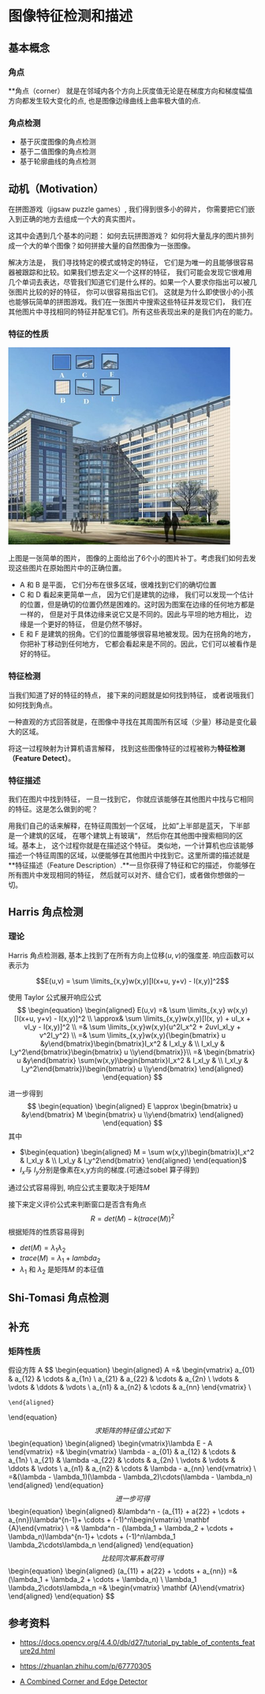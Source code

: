 # 图像特征检测和描述

## 基本概念

### 角点

**角点（corner） 就是在邻域内各个方向上灰度值无论是在梯度方向和梯度幅值方向都发生较大变化的点, 也是图像边缘曲线上曲率极大值的点.

### 角点检测

* 基于灰度图像的角点检测
* 基于二值图像的角点检测
* 基于轮廓曲线的角点检测

## 动机（Motivation）

在拼图游戏（jigsaw puzzle games）, 我们得到很多小的碎片， 你需要把它们嵌入到正确的地方去组成一个大的真实图片。

这其中会遇到几个基本的问题： 如何去玩拼图游戏？ 如何将大量乱序的图片排列成一个大的单个图像？如何拼接大量的自然图像为一张图像。

解决方法是， 我们寻找特定的模式或特定的特征， 它们是为唯一的且能够很容易器被跟踪和比较。如果我们想去定义一个这样的特征， 我们可能会发现它很难用几个单词去表达，尽管我们知道它们是什么样的。如果一个人要求你指出可以被几张图片比较的好的特征， 你可以很容易指出它们。 这就是为什么即使很小的小孩也能够玩简单的拼图游戏。我们在一张图片中搜索这些特征并发现它们， 我们在其他图片中寻找相同的特征并配准它们。所有这些表现出来的是我们内在的能力。

###  特征的性质

![feature_building](../graph/image-20201217141931260.png)

上图是一张简单的图片， 图像的上面给出了6个小的图片补丁。考虑我们如何去发现这些图片在原始图片中的正确位置。

* A 和 B 是平面， 它们分布在很多区域，很难找到它们的确切位置
* C 和 D  看起来更简单一点， 因为它们是建筑的边缘， 我们可以发现一个估计的位置，但是确切的位置仍然是困难的。这时因为图案在边缘的任何地方都是一样的， 但是对于具体边缘来说它又是不同的。因此与平坦的地方相比， 边缘是一个更好的特征， 但是仍然不够好。
* E 和 F 是建筑的拐角。它们的位置能够很容易地被发现。因为在拐角的地方，你把补丁移动到任何地方， 它都会看起来是不同的。因此，它们可以被看作是好的特征。

### 特征检测

当我们知道了好的特征的特点， 接下来的问题就是如何找到特征， 或者说哦我们如何找到角点。

一种直观的方式回答就是，在图像中寻找在其周围所有区域（少量）移动是变化最大的区域。 

将这一过程映射为计算机语言解释， 找到这些图像特征的过程被称为**特征检测（Feature  Detect）**。

### 特征描述

我们在图片中找到特征， 一旦一找到它， 你就应该能够在其他图片中找与它相同的特征。这是怎么做到的呢？ 

用我们自己的话来解释，在特征周围划一个区域， 比如”上半部是蓝天， 下半部是一个建筑的区域， 在哪个建筑上有玻璃“， 然后你在其他图中搜索相同的区域。基本上， 这个过程你就是在描述这个特征。 类似地，一个计算机也应该能够描述一个特征周围的区域，以便能够在其他图片中找到它。这里所谓的描述就是**特征描述（Feature Description）.**一旦你获得了特征和它的描述， 你能够在所有图片中发现相同的特征， 然后就可以对齐、缝合它们，或者做你想做的一切。

## Harris 角点检测

### 理论

Harris 角点检测器, 基本上找到了在所有方向上位移$(u,v)$的强度差. 响应函数可以表示为

$$E(u,v) = \sum \limits_{x,y}w(x,y)[I(x+u, y+v) - I(x,y)]^2$$

使用 Taylor 公式展开响应公式
$$
\begin{equation}
	\begin{aligned}
		E(u,v) =& \sum \limits_{x,y} w(x,y)[I(x+u, y+v) - I(x,y)]^2 \\
		 \approx& \sum \limits_{x,y}w(x,y)[I(x, y) + uI_x + vI_y - I(x,y)]^2 \\
			   =& \sum \limits_{x,y}w(x,y){u^2I_x^2 + 2uvI_xI_y + v^2I_y^2} \\
			   =& \sum \limits_{x,y}w(x,y){\begin{bmatrix} u &y\end{bmatrix}\begin{bmatrix}I_x^2 & I_xI_y & \\ 			          I_xI_y & I_y^2\end{bmatrix}\begin{bmatrix} u \\y\end{bmatrix}}\\
			   =& \begin{bmatrix} u &y\end{bmatrix} \sum(w(x,y)\begin{bmatrix}I_x^2 & I_xI_y & \\ 			          			  I_xI_y & I_y^2\end{bmatrix})\begin{bmatrix} u \\y\end{bmatrix}
	\end{aligned}
\end{equation}
$$


进一步得到
$$
\begin{equation}
	\begin{aligned}
		E \approx \begin{bmatrix} u &y\end{bmatrix} M \begin{bmatrix} u \\y\end{bmatrix}
	\end{aligned}
\end{equation}
$$
其中 

*  $\begin{equation}
  	\begin{aligned}
  		M = \sum w(x,y)\begin{bmatrix}I_x^2 & I_xI_y & \\ 
  		I_xI_y & I_y^2\end{bmatrix}
  	\end{aligned}
  \end{equation}$
* $I_x$与 $I_y$分别是像素在x,y方向的梯度.(可通过sobel 算子得到)

通过公式容易得到, 响应公式主要取决于矩阵$M$

接下来定义评价公式来判断窗口是否含有角点
$$
R = det(M) - k(trace(M))^2
$$
根据矩阵的性质容易得到

* $det(M) = \lambda_1 \lambda_2$
* $trace(M) = \lambda_1 + lambda_2$
* $\lambda_1$ 和 $\lambda_2$ 是矩阵$M$ 的本征值

## Shi-Tomasi 角点检测



## 补充

### 矩阵性质

假设方阵 A 
$$
\begin{equation}
	\begin{aligned}
		A  =& 
		\begin{vmatrix}
		a_{01} & a_{12} &  \cdots & a_{1n} \\
        a_{21} & a_{22} &  \cdots & a_{2n} \\
         \vdots & \vdots &  \ddots & \vdots \\
		 a_{n1} & a_{n2} &  \cdots & a_{nn}
		\end{vmatrix} \\
		
	\end{aligned}
\end{equation}
$$
求矩阵的特征值公式如下
$$
\begin{equation}
	\begin{aligned}
		\begin{vmatrix}\lambda E - A \end{vmatrix} =& 
		\begin{vmatrix}
		\lambda - a_{01} & a_{12} &  \cdots & a_{1n} \\
        a_{21} & \lambda -a_{22} &  \cdots & a_{2n} \\
         \vdots & \vdots &  \ddots & \vdots \\
		a_{n1} & a_{n2} &  \cdots & \lambda - a_{nn}
		\end{vmatrix} \\
		=&(\lambda - \lambda_1)(\lambda - \lambda_2)\cdots(\lambda - \lambda_n)
	\end{aligned}
\end{equation}
$$
进一步可得
$$
\begin{equation}
	\begin{aligned}
		&\lambda^n - (a_{11} + a{22} + \cdots + a_{nn})\lambda^{n-1}+ \cdots + (-1)^n\begin{vmatrix} \mathbf {A}\end{vmatrix} \\
		=& \lambda^n - (\lambda_1 + \lambda_2 + \cdots + \lambda_n)\lambda^{n-1}+ \cdots + (-1)^n\lambda_1 \lambda_2\cdots\lambda_n
 \end{aligned}
\end{equation}
$$
比较同次幂系数可得
$$
\begin{equation}
	\begin{aligned}
		(a_{11} + a{22} + \cdots + a_{nn}) =& (\lambda_1 + \lambda_2 + \cdots + \lambda_n) \\
		\lambda_1 \lambda_2\cdots\lambda_n =& \begin{vmatrix} \mathbf {A}\end{vmatrix}
 \end{aligned}
\end{equation}
$$


## 参考资料

* <https://docs.opencv.org/4.4.0/db/d27/tutorial_py_table_of_contents_feature2d.html>
* <https://zhuanlan.zhihu.com/p/67770305>

* [ A Combined Corner and Edge Detector](http://www.bmva.org/bmvc/1988/avc-88-023.pdf)